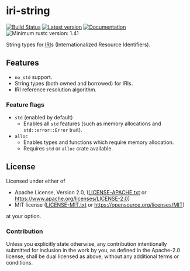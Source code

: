 # iri-string

[![Build Status](https://travis-ci.com/lo48576/iri-string.svg?branch=develop)](https://travis-ci.com/lo48576/iri-string)
[![Latest version](https://img.shields.io/crates/v/iri-string.svg)](https://crates.io/crates/iri-string)
[![Documentation](https://docs.rs/iri-string/badge.svg)](https://docs.rs/iri-string)
![Minimum rustc version: 1.41](https://img.shields.io/badge/rustc-1.41+-lightgray.svg)

String types for [IRI](https://tools.ietf.org/html/rfc3987)s (Internationalized Resource
Identifiers).

## Features

* `no_std` support.
* String types (both owned and borrowed) for IRIs.
* IRI reference resolution algorithm.

### Feature flags

* `std` (enabled by default)
    + Enables all `std` features (such as memory allocations and `std::error::Error` trait).
* `alloc`
    + Enables types and functions which require memory allocation.
    + Requires `std` or `alloc` crate available.

## License

Licensed under either of

* Apache License, Version 2.0, ([LICENSE-APACHE.txt](LICENSE-APACHE.txt) or
  <https://www.apache.org/licenses/LICENSE-2.0>)
* MIT license ([LICENSE-MIT.txt](LICENSE-MIT.txt) or
  <https://opensource.org/licenses/MIT>)

at your option.

### Contribution

Unless you explicitly state otherwise, any contribution intentionally submitted
for inclusion in the work by you, as defined in the Apache-2.0 license, shall be
dual licensed as above, without any additional terms or conditions.
